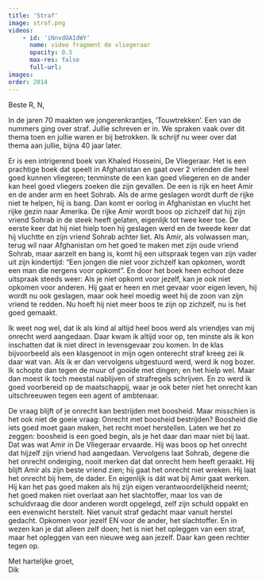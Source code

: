 ```yaml
---
title: 'Straf'
image: straf.png
videos:
    - id: 'iNnvdOAIdWY'
      name: video fragment de vliegeraar
      opacity: 0.5
      max-res: false
      full-url: 
images:
order: 2014
---
```


Beste R, N,

In de jaren 70 maakten we jongerenkrantjes, ‘Touwtrekken’.  Een van de nummers ging over straf. Jullie schreven er in. We spraken vaak over dit thema toen en jullie waren er bij betrokken.
Ik schrijf nu weer over dat thema aan jullie, bijna 40 jaar later.

Er is een intrigerend boek van Khaled Hosseini, De Vliegeraar. Het is een prachtige boek dat speelt in Afghanistan en gaat over 2 vrienden die heel goed kunnen vliegeren; tenminste de een kan goed vliegeren en de ander kan heel goed vliegers zoeken die zijn gevallen. De een is rijk en heet Amir en de ander arm en heet Sohrab. Als de arme geslagen wordt durft de rijke niet te helpen, hij is bang. Dan komt er oorlog in Afghanistan en vlucht het rijke gezin naar Amerika. De rijke Amir wordt boos op zichzelf dat hij zijn vriend Sohrab in de steek heeft gelaten, eigenlijk tot twee keer toe. De eerste keer dat hij niet hielp toen hij geslagen werd en de tweede keer dat hij vluchtte en zijn vriend Sohrab achter liet. Als Amir, als volwassen man, terug wil naar Afghanistan om het goed te maken met zijn oude vriend Sohrab, maar aarzelt en bang is, komt hij een uitspraak tegen van zijn vader uit zijn kindertijd: “Een jongen die niet voor zichzelf kan opkomen, wordt een man die nergens voor opkomt”. En door het boek heen echoot deze uitspraak steeds weer: Als je niet opkomt voor jezelf, kan je ook niet opkomen voor anderen. 
Hij gaat er heen en met gevaar voor eigen leven, hij wordt nu ook geslagen, maar ook heel moedig weet hij de zoon van zijn vriend te redden. Nu hoeft hij niet meer boos te zijn op zichzelf, nu is het goed gemaakt.

Ik weet nog wel, dat ik als kind al altijd heel boos werd als vriendjes van mij onrecht werd aangedaan. Daar kwam ik altijd voor op, ten minste als ik kon inschatten dat ik niet direct in levensgevaar zou komen. In de klas bijvoorbeeld als een klasgenoot in mijn ogen onterecht straf kreeg zei ik daar wat van. Als ik er dan vervolgens uitgestuurd werd, werd ik nog bozer. Ik schopte dan tegen de muur of gooide met dingen; en het hielp wel. Maar dan moest ik toch meestal nablijven of strafregels schrijven. En zo werd ik goed voorbereid op de maatschappij, waar je ook beter niet het onrecht kan uitschreeuwen tegen een agent of ambtenaar.

De vraag blijft of je onrecht kan bestrijden met boosheid. Maar misschien is het ook niet de goeie vraag: Onrecht met boosheid bestrijden? Boosheid die iets goed moet gaan maken, het recht moet herstellen. Laten we het zo zeggen: boosheid is een goed begin, als je het daar dan maar niet bij laat. Dat was wat Amir in De Vliegeraar ervaarde. Hij was boos op het onrecht dat hijzelf zijn vriend had aangedaan. Vervolgens laat Sohrab, degene die het onrecht onderging, nooit merken dat dat onrecht hem heeft geraakt. Hij blijft Amir als zijn beste vriend zien; hij gaat het onrecht niet wreken. Hij laat het onrecht bij hem, de dader. En eigenlijk is dát wat bij Amir gaat werken. Hij kan het pas goed maken als hij zijn eigen verantwoordelijkheid neemt; het goed maken niet overlaat aan het slachtoffer, maar los van de schuldvraag die door anderen wordt opgelegd, zelf zijn schuld oppakt en een evenwicht herstelt. Niet vanuit straf gedacht maar vanuit herstel gedacht. Opkomen voor jezelf EN voor de ander, het slachtoffer. En in wezen kan je dat alleen zelf doen; het is niet het opleggen van een straf, maar het opleggen van een nieuwe weg aan jezelf. Daar kan geen rechter tegen op. 

Met hartelijke groet, <br/>
Dik

